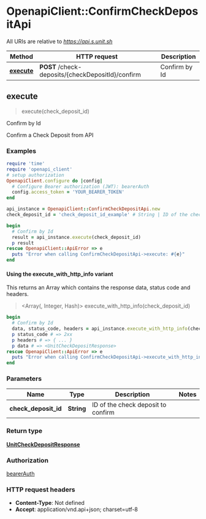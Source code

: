 # OpenapiClient::ConfirmCheckDepositApi

All URIs are relative to *https://api.s.unit.sh*

| Method | HTTP request | Description |
| ------ | ------------ | ----------- |
| [**execute**](ConfirmCheckDepositApi.md#execute) | **POST** /check-deposits/{checkDepositId}/confirm | Confirm by Id |


## execute

> <UnitCheckDepositResponse> execute(check_deposit_id)

Confirm by Id

Confirm a Check Deposit from API 

### Examples

```ruby
require 'time'
require 'openapi_client'
# setup authorization
OpenapiClient.configure do |config|
  # Configure Bearer authorization (JWT): bearerAuth
  config.access_token = 'YOUR_BEARER_TOKEN'
end

api_instance = OpenapiClient::ConfirmCheckDepositApi.new
check_deposit_id = 'check_deposit_id_example' # String | ID of the check deposit to confirm

begin
  # Confirm by Id
  result = api_instance.execute(check_deposit_id)
  p result
rescue OpenapiClient::ApiError => e
  puts "Error when calling ConfirmCheckDepositApi->execute: #{e}"
end
```

#### Using the execute_with_http_info variant

This returns an Array which contains the response data, status code and headers.

> <Array(<UnitCheckDepositResponse>, Integer, Hash)> execute_with_http_info(check_deposit_id)

```ruby
begin
  # Confirm by Id
  data, status_code, headers = api_instance.execute_with_http_info(check_deposit_id)
  p status_code # => 2xx
  p headers # => { ... }
  p data # => <UnitCheckDepositResponse>
rescue OpenapiClient::ApiError => e
  puts "Error when calling ConfirmCheckDepositApi->execute_with_http_info: #{e}"
end
```

### Parameters

| Name | Type | Description | Notes |
| ---- | ---- | ----------- | ----- |
| **check_deposit_id** | **String** | ID of the check deposit to confirm |  |

### Return type

[**UnitCheckDepositResponse**](UnitCheckDepositResponse.md)

### Authorization

[bearerAuth](../README.md#bearerAuth)

### HTTP request headers

- **Content-Type**: Not defined
- **Accept**: application/vnd.api+json; charset=utf-8

